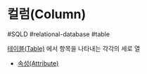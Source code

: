 # 컬럼(Column)

#SQLD #relational-database #table

[테이블(Table)](테이블(Table).md) 에서 항목을 나타내는 각각의 세로 열

- [속성(Attribute)](../../01_데이터_모델링의_이해/01_데이터_모델링의_이해/속성(Attribute).md)
